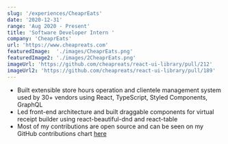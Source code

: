 ```yaml
---
slug: '/experiences/CheaprEats'
date: '2020-12-31'
range: 'Aug 2020 - Present'
title: 'Software Developer Intern '
company: 'CheaprEats'
url: 'https://www.cheapreats.com'
featuredImage:  './images/CheaprEats.png'
featuredImage2: './images/2CheaprEats.png'
imageUrl: 'https://github.com/cheapreats/react-ui-library/pull/212'
imageUrl2: 'https://github.com/cheapreats/react-ui-library/pull/189'
---
```

- Built extensible store hours operation and clientele management system used by 30+ vendors using <span>React, TypeScript, Styled Components, GraphQL</span>
- Led front-end architecture and built draggable components for virtual receipt builder using <span>react-beautiful-dnd</span> and <span>react-table</span>
- Most of my contributions are open source and can be seen on my GitHub contributions chart
<a href='https://github.com/xsharonhe?org=cheapreats&year_list=1'>here</a>